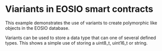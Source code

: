 # Viariants in EOSIO smart contracts

This example demonstrates the use of variants to create polymorphic like objects in the EOSIO database.

Variants can be used to store a data type that can one of several defined types. This shows a simple use of storing a uint8_t, uint16_t or string.